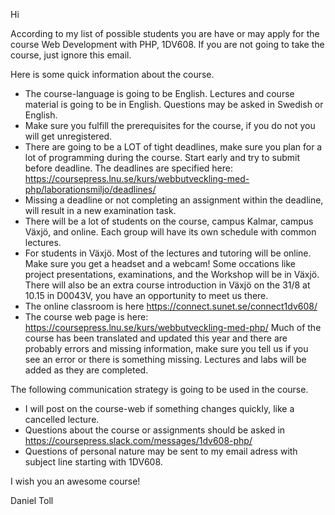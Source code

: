 Hi

According to my list of possible students you are have or may apply for the course Web Development with PHP, 1DV608.
If you are not going to take the course, just ignore this email.

Here is some quick information about the course.

 * The course-language is going to be English. Lectures and course material is going to be in English. Questions may be asked in Swedish or English.
 * Make sure you fulfill the prerequisites for the course, if you do not you will get unregistered.
 * There are going to be a LOT of tight deadlines, make sure you plan for a lot of programming during the course. Start early and try to submit before deadline. The deadlines are specified here: https://coursepress.lnu.se/kurs/webbutveckling-med-php/laborationsmiljo/deadlines/
 * Missing a deadline or not completing an assignment within the deadline, will result in a new examination task.
 * There will be a lot of students on the course, campus Kalmar, campus Växjö, and online. Each group will have its own schedule with common lectures.
 * For students in Växjö. Most of the lectures and tutoring will be online. Make sure you get a headset and a webcam! Some occations like project presentations, examinations, and the Workshop will be in Växjö. There will also be an extra course introduction in Växjö on the 31/8 at 10.15 in D0043V, you have an opportunity to meet us there. 
 * The online classroom is here https://connect.sunet.se/connect1dv608/
 * The course web page is here: https://coursepress.lnu.se/kurs/webbutveckling-med-php/ Much of the course has been translated and updated this year and there are probably errors and missing information, make sure you tell us if you see an error or there is something missing. Lectures and labs will be added as they are completed.

The following communication strategy is going to be used in the course.
 * I will post on the course-web if something changes quickly, like a cancelled lecture.
 * Questions about the course or assignments should be asked in https://coursepress.slack.com/messages/1dv608-php/
 * Questions of personal nature may be sent to my email adress with subject line starting with 1DV608.

I wish you an awesome course!

Daniel Toll

